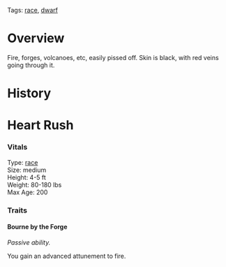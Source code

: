 Tags: [race](Races), [dwarf](Dwarves)

# Overview

Fire, forges, volcanoes, etc, easily pissed off. Skin is black, with red veins going through it. 

# History

# Heart Rush

### Vitals
Type: [race](Races)  
Size: medium  
Height: 4-5 ft  
Weight: 80-180 lbs  
Max Age: 200  

### Traits

#### Bourne by the Forge
*Passive ability.*

You gain an advanced attunement to fire.